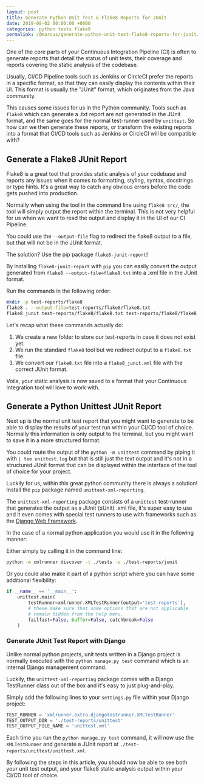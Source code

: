 ```yaml
---
layout: post
title: Generate Python Unit Test & Flake8 Reports for JUnit
date: 2019-08-02 00:00:00 +0000
categories: python tests flake8
permalink: /@marcus/generate-python-unit-test-flake8-reports-for-junit/
---
```


One of the core parts of your Continuous Integration Pipeline (CI) is often to generate reports that detail the status of unit tests, their coverage and reports covering the static analysis of the codebase.

Usually, CI/CD Pipeline tools such as Jenkins or CircleCI prefer the reports in a specific format, so that they can easily display the contents within their UI. This format is usually the "JUnit" format, which originates from the Java community.

This causes some issues for us in the Python community. Tools such as `flake8` which can generate a .txt report are not generated in the JUnit format, and the same goes for the normal test-runner used by  `unittest`. So how can we then generate these reports, or transform the existing reports into a format that CI/CD tools such as Jenkins or CircleCI will be compatible with?

## Generate a Flake8 JUnit Report

Flake8 is a great tool that provides static analysis of your codebase and reports any issues when it comes to formatting, styling, syntax, docstrings or type hints. It's a great way to catch any obvious errors before the code gets pushed into production.

Normally when using the tool in the command line using `flake8 src/`, the tool will simply output the report within the terminal. This is not very helpful for us when we want to read the output and display it in the UI of our CI Pipeline.

You could use the `--output-file` flag to redirect the flake8 output to a file, but that will not be in the JUnit format.

The solution? Use the pip package `flake8-junit-report`!

By installing `flake8-junit-report` with `pip` you can easily convert the output generated from `flake8 --output-file=flake8.txt` into a .xml file in the JUnit format. 

Run the commands in the following order:

```bash
mkdir -p test-reports/flake8
flake8 . --output-file=test-reports/flake8/flake8.txt
flake8_junit test-reports/flake8/flake8.txt test-reports/flake8/flake8_junit.xml
```

Let's recap what these commands actually do:

1. We create a new folder to store our test-reports in case it does not exist yet.
2. We run the standard `flake8` tool but we redirect output to a `flake8.txt` file.
3. We convert our `flake8.txt` file into a `flake8_junit.xml` file with the correct JUnit format.

Voila, your static analysis is now saved to a format that your Continuous Integration tool will love to work with.

## Generate a Python Unittest JUnit Report
Next up is the normal unit test report that you might want to generate to be able to display the results of your test run within your CI/CD tool of choice. Normally this information is only output to the terminal, but you might want to save it in a more structured format.

You could route the output of the `python -m unittest` command by piping it with `| tee unittest.log` but that is still just the text output and it's not in a structured JUnit format that can be displayed within the interface of the tool of choice for your project.

Luckily for us, within this great python community there is always a solution! Install the `pip` package named `unittest-xml-reporting`.

The `unittest-xml-reporting` package consists of a `unittest` test-runner that generates the output as a JUnit (xUnit) .xml file, it's super easy to use and it even comes with special test runners to use with frameworks such as the [Django Web Framework](https://www.djangoproject.com/).

In the case of a normal python application you would use it in the following manner:

Either simply by calling it in the command line:

```bash
python -m xmlrunner discover -t ./tests -o ./test-reports/junit
```

Or you could also make it part of a python script where you can have some additional flexibility:

```python
if __name__ == '__main__':
    unittest.main(
        testRunner=xmlrunner.XMLTestRunner(output='test-reports'),
        # these make sure that some options that are not applicable
        # remain hidden from the help menu.
        failfast=False, buffer=False, catchbreak=False
    )
```

### Generate JUnit Test Report with Django
Unlike normal python projects, unit tests written in a Django project is normally executed with the `python manage.py test` command which is an internal Django management command. 

Luckily, the `unittest-xml-reporting` package comes with a Django TestRunner class out of the box and it's easy to just plug-and-play. 

Simply add the following lines to your `settings.py` file within your Django project:

```python
TEST_RUNNER = 'xmlrunner.extra.djangotestrunner.XMLTestRunner'
TEST_OUTPUT_DIR = './test-reports/unittest'
TEST_OUTPUT_FILE_NAME = 'unittest.xml'
```

Each time you run the `python manage.py test` command, it will now use the `XMLTestRunner` and generate a JUnit report at `./test-reports/unittest/unittest.xml`. 

By following the steps in this article, you should now be able to see both your unit test output, and your flake8 static analysis output within your CI/CD tool of choice.
